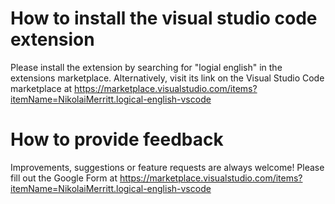 # How to install the visual studio code extension
Please install the extension by searching for "logial english" in the extensions marketplace. Alternatively, visit  its link on the Visual Studio Code marketplace at 
https://marketplace.visualstudio.com/items?itemName=NikolaiMerritt.logical-english-vscode

# How to provide feedback
Improvements, suggestions or feature requests are always welcome! Please fill out the Google Form at
https://marketplace.visualstudio.com/items?itemName=NikolaiMerritt.logical-english-vscode
